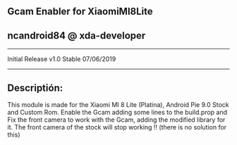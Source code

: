 Gcam Enabler for XiaomiMI8Lite 
-
ncandroid84 @ xda-developer
-
--------------------------------------------------------------------------------------
Initial Release v1.0 Stable 07/06/2019

--------------------------------------------------------------------------------------
Descriptión:
-
This module is made for the Xiaomi MI 8 Lite (Platina), Android Pie 9.0 Stock and Custom Rom. Enable the Gcam adding some lines to the build.prop and Fix the front camera to work with the Gcam, adding the modified library for it.
The front camera of the stock will stop working !! (there is no solution for this)
